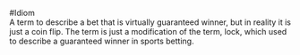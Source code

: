 #Idiom  
A term to describe a bet that is virtually guaranteed winner, but in reality it is just a coin flip.
The term is just a modification of the term, lock, which used to describe a guaranteed winner in sports betting.